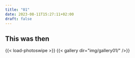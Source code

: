 ```yaml
---
title: "01"
date: 2023-08-11T15:27:11+02:00
draft: false
---
```


## This was then

{{< load-photoswipe >}}
{{< gallery dir="img/gallery01/" />}}


